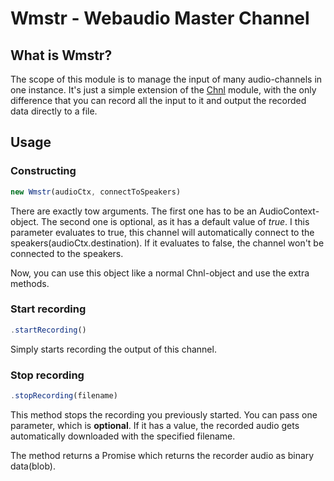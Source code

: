 # Wmstr - Webaudio Master Channel

## What is Wmstr?
The scope of this module is to manage the input of many audio-channels in one instance.
It's just a simple extension of the [Chnl](https://github.com/scriptify/Chnl) module, with the only difference that you can record all the input to it and output the recorded data directly to a file.

## Usage
### Constructing
```javascript
new Wmstr(audioCtx, connectToSpeakers)
```

There are exactly tow arguments.
The first one has to be an AudioContext-object.
The second one is optional, as it has a default value of _true_. I this parameter evaluates to true, this channel will automatically connect to the speakers(audioCtx.destination). If it evaluates to false, the channel won't be connected to the speakers.

Now, you can use this object like a normal Chnl-object and use the extra methods.

### Start recording
```javascript
.startRecording()
```

Simply starts recording the output of this channel.

### Stop recording
```javascript
.stopRecording(filename)
```

This method stops the recording you previously started.
You can pass one parameter, which is __optional__.
If it has a value, the recorded audio gets automatically downloaded with the specified filename.

The method returns a Promise which returns the recorder audio as binary data(blob).
